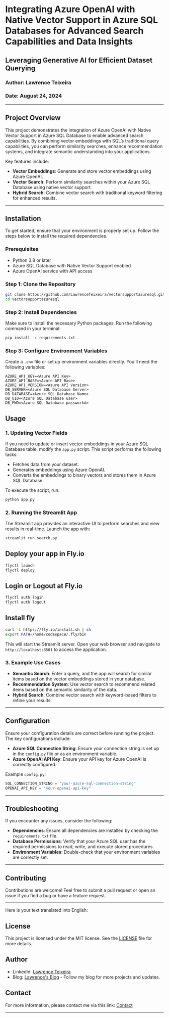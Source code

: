 
# Integrating Azure OpenAI with Native Vector Support in Azure SQL Databases for Advanced Search Capabilities and Data Insights

## Leveraging Generative AI for Efficient Dataset Querying

### Author: Lawrence Teixeira
### Date: August 24, 2024

---

## Project Overview

This project demonstrates the integration of Azure OpenAI with Native Vector Support in Azure SQL Database to enable advanced search capabilities. By combining vector embeddings with SQL’s traditional query capabilities, you can perform similarity searches, enhance recommendation systems, and integrate semantic understanding into your applications.

Key features include:
- **Vector Embeddings**: Generate and store vector embeddings using Azure OpenAI.
- **Vector Search**: Perform similarity searches within your Azure SQL Database using native vector support.
- **Hybrid Search**: Combine vector search with traditional keyword filtering for enhanced results.

---

## Installation

To get started, ensure that your environment is properly set up. Follow the steps below to install the required dependencies.

### Prerequisites

- Python 3.8 or later
- Azure SQL Database with Native Vector Support enabled
- Azure OpenAI service with API access

### Step 1: Clone the Repository

```bash
git clone https://github.com/LawrenceTeixeira/vectorsupportazuresql.git
cd vectorsupportazuresql
```

### Step 2: Install Dependencies

Make sure to install the necessary Python packages. Run the following command in your terminal:

```bash
pip install -r requirements.txt
```

### Step 3: Configure Environment Variables

Create a `.env` file or set up environment variables directly. You'll need the following variables:

```plaintext
AZURE_API_KEY=<Azure API Key>
AZURE_API_BASE=<Azure API Base>
AZURE_API_VERSION=<Azure API Version>
DB_SERVER=<Azure SQL Database Server>
DB_DATABASE=<Azure SQL Database Name>
DB_UID=<Azure SQL Database user>
DB_PWD=<Azure SQL Database passworkd>
```

## Usage

### 1. Updating Vector Fields

If you need to update or insert vector embeddings in your Azure SQL Database table, modify the `app.py` script. This script performs the following tasks:

- Fetches data from your dataset.
- Generates embeddings using Azure OpenAI.
- Converts the embeddings to binary vectors and stores them in Azure SQL Database.

To execute the script, run:

```bash
python app.py
```

### 2. Running the Streamlit App

The Streamlit app provides an interactive UI to perform searches and view results in real-time. Launch the app with:

```bash
streamlit run search.py
```

## Deploy your app in Fly.io
```sh
flyctl launch
flyctl deploy
```
## Login or Logout at Fly.io
```sh
flyctl auth login
flyctl auth logout
```

## Install fly
```sh
curl -L https://fly.io/install.sh | sh
export PATH=/home/codespace/.fly/bin
```

This will start the Streamlit server. Open your web browser and navigate to `http://localhost:8501` to access the application.

### 3. Example Use Cases

- **Semantic Search**: Enter a query, and the app will search for similar items based on the vector embeddings stored in your database.
- **Recommendation System**: Use vector search to recommend related items based on the semantic similarity of the data.
- **Hybrid Search**: Combine vector search with keyword-based filters to refine your results.

---

## Configuration

Ensure your configuration details are correct before running the project. The key configurations include:

- **Azure SQL Connection String**: Ensure your connection string is set up in the `config.py` file or as an environment variable.
- **Azure OpenAI API Key**: Ensure your API key for Azure OpenAI is correctly configured.

Example `config.py`:

```python
SQL_CONNECTION_STRING = "your-azure-sql-connection-string"
OPENAI_API_KEY = "your-openai-api-key"
```

---

## Troubleshooting

If you encounter any issues, consider the following:

- **Dependencies**: Ensure all dependencies are installed by checking the `requirements.txt` file.
- **Database Permissions**: Verify that your Azure SQL user has the required permissions to read, write, and execute stored procedures.
- **Environment Variables**: Double-check that your environment variables are correctly set.

---

## Contributing

Contributions are welcome! Feel free to submit a pull request or open an issue if you find a bug or have a feature request.

---
Here is your text translated into English:

## License

This project is licensed under the MIT license. See the [LICENSE](LICENSE.md) file for more details.

## Author
- LinkedIn: [Lawrence Teixeira](https://www.linkedin.com/in/lawrenceteixeira/)
- Blog: [Lawrence's Blog](https://lawrence.eti.br) - Follow my blog for more projects and updates.

## Contact

For more information, please contact me via this link: [Contact](https://lawrence.eti.br/contact/)

---
